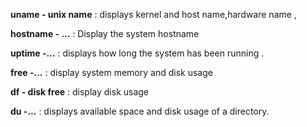 **uname - unix name**
    : displays kernel and host name,hardware name , 
    
**hostname - ...**
    : Display the system hostname

**uptime -...** 
    : displays how long the system has been running .

**free -...**
    : display system memory and disk usage

**df - disk free**
    : display disk usage

**du -...**
    : displays available space and disk usage of a directory.